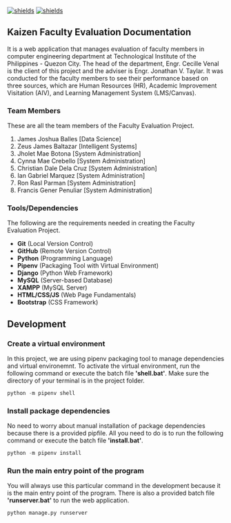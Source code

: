 [![shields](https://img.shields.io/badge/Kaizen-Faculty%20Evaluation-brightgreen)](https://github.com/zEuS-0390/kaizen-faculty-eval) [![shields](https://img.shields.io/badge/TIP-Quezon%20City-yellow)](https://www.tip.edu.ph/)

## Kaizen Faculty Evaluation Documentation
It is a web application that manages evaluation of faculty members in computer engineering department at Technological Institute of the Philippines - Quezon City. The head of the department, Engr. Cecille Venal is the client of this project and the adviser is Engr. Jonathan V. Taylar. It was conducted for the faculty members to see their performance based on three sources, which are Human Resources (HR), Academic Improvement Visitation (AIV), and Learning Management System (LMS/Canvas).

### Team Members
These are all the team members of the Faculty Evaluation Project.
1. James Joshua Balles [Data Science]
2. Zeus James Baltazar [Intelligent Systems]
3. Jholet Mae Botona [System Administration]
4. Cynna Mae Crebello [System Administration]
5. Christian Dale Dela Cruz [System Administration]
6. Ian Gabriel Marquez [System Administration]
7. Ron Rasl Parman [System Administration]
8. Francis Gener Penuliar [System Administration]

### Tools/Dependencies
The following are the requirements needed in creating the Faculty Evaluation Project.
* **Git** (Local Version Control)
* **GitHub** (Remote Version Control) 
* **Python**  (Programming Language) 
* **Pipenv** (Packaging Tool with Virtual Environment) 
* **Django** (Python Web Framework) 
* **MySQL** (Server-based Database)
* **XAMPP** (MySQL Server)
* **HTML/CSS/JS** (Web Page Fundamentals)
* **Bootstrap** (CSS Framework)

## Development

### Create a virtual environment
In this project, we are using pipenv packaging tool to manage dependencies and virtual environemnt. To activate the virtual environment, run the following command or execute
the batch file **'shell.bat'**. Make sure the directory of your terminal is in the project folder. 
```python
python -m pipenv shell
```

### Install package dependencies
No need to worry about manual installation of package dependencies because there is a provided pipfile. All you need to do is to run the following command or execute the
batch file **'install.bat'**.
```python
python -m pipenv install
```

### Run the main entry point of the program
You will always use this particular command in the development because it is the main entry point of the program. There is also a provided batch file **'runserver.bat'** to run the web application. 
```python
python manage.py runserver
```

